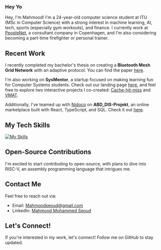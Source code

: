 ### Hey Yo
Hey, I'm Mahmood! I'm a 24-year-old computer science student at ITU (MSc in Computer Science) with a strong interest in machine learning, AI, tech, sports (especially gym workouts), and finance. I currently work at [PeopleNet](https://peoplenet.dk/), a  consultant company in Copenhagen, and I'm also considering becoming a part-time firefighter or personal trainer.

## Recent Work
I recently completed my bachelor's thesis on creating a **Bluetooth Mesh Grid Network** with an adaptive protocol. You can find the paper [here](https://easychair.org/publications/paper/Gv4N). 

I'm also working on **SysMentor**, a startup focused on making learning fun for Computer Systems students. Check out our landing page [here](https://abdsecondhand.site/LANDING/out/), and feel free to explore two interactive projects I co-created: [Cache-hit-miss](https://github.com/MahmoodSeoud/cache-hit-miss) and [VMAT](https://github.com/MahmoodSeoud/VMAT).

Additionally, I've teamed up with [Nidocq](https://github.com/Nidocq) on **ABD_DIS-Projekt**, an online marketplace built with React, TypeScript, and SQL. Check it out [here](https://github.com/Nidocq/ABD_DIS-Projekt).

## My Tech Skills
[![My Skills](https://skillicons.dev/icons?i=c,python,js,ts,react,html,css,dotnet,,PostgreSQL,azure,git)](https://skillicons.dev)

## Open-Source Contributions
I'm excited to start contributing to open-source, with plans to dive into RISC-V, an assembly programming language that intrigues me.

## Contact Me
Feel free to reach out via:
- Email: [Mahmoodseoud@gmail.com](mailto:Mahmoodseoud@gmail.com)
- LinkedIn: [Mahmood Mohammed Seoud](https://www.linkedin.com/in/mahmoodmohammedseoud)

## Let's Connect!
If you're interested in my work, let's connect! Follow me on GitHub to stay updated.
